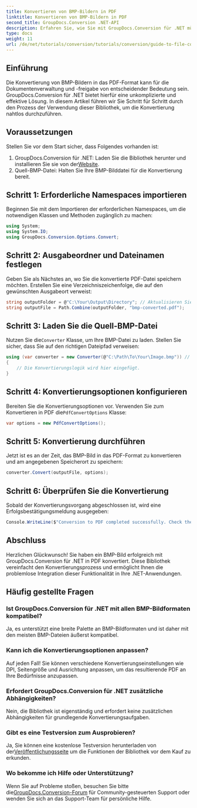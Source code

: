 ```yaml
---
title: Konvertieren von BMP-Bildern in PDF
linktitle: Konvertieren von BMP-Bildern in PDF
second_title: GroupDocs.Conversion .NET-API
description: Erfahren Sie, wie Sie mit GroupDocs.Conversion für .NET mühelos BMP-Bilder in das PDF-Format konvertieren. Dieses umfassende Schritt-für-Schritt-Tutorial behandelt Voraussetzungen, Quelldateiverwaltung und Anpassungsoptionen.
type: docs
weight: 11
url: /de/net/tutorials/conversion/tutorials/conversion/guide-to-file-conversion-to-pdf/converting-bmp-to-pdf/
---
```

## Einführung

Die Konvertierung von BMP-Bildern in das PDF-Format kann für die Dokumentenverwaltung und -freigabe von entscheidender Bedeutung sein. GroupDocs.Conversion für .NET bietet hierfür eine unkomplizierte und effektive Lösung. In diesem Artikel führen wir Sie Schritt für Schritt durch den Prozess der Verwendung dieser Bibliothek, um die Konvertierung nahtlos durchzuführen.

## Voraussetzungen

Stellen Sie vor dem Start sicher, dass Folgendes vorhanden ist:

1.  GroupDocs.Conversion für .NET: Laden Sie die Bibliothek herunter und installieren Sie sie von der[Website](https://releases.groupdocs.com/conversion/net/).
2. Quell-BMP-Datei: Halten Sie Ihre BMP-Bilddatei für die Konvertierung bereit.

## Schritt 1: Erforderliche Namespaces importieren

Beginnen Sie mit dem Importieren der erforderlichen Namespaces, um die notwendigen Klassen und Methoden zugänglich zu machen:

```csharp
using System;
using System.IO;
using GroupDocs.Conversion.Options.Convert;
```

## Schritt 2: Ausgabeordner und Dateinamen festlegen

Geben Sie als Nächstes an, wo Sie die konvertierte PDF-Datei speichern möchten. Erstellen Sie eine Verzeichniszeichenfolge, die auf den gewünschten Ausgabeort verweist:

```csharp
string outputFolder = @"C:\Your\Output\Directory"; // Aktualisieren Sie mit Ihrem Verzeichnispfad
string outputFile = Path.Combine(outputFolder, "bmp-converted.pdf");
```

## Schritt 3: Laden Sie die Quell-BMP-Datei

 Nutzen Sie die`Converter` Klasse, um Ihre BMP-Datei zu laden. Stellen Sie sicher, dass Sie auf den richtigen Dateipfad verweisen:

```csharp
using (var converter = new Converter(@"C:\Path\To\Your\Image.bmp")) // Aktualisieren Sie mit Ihrem BMP-Dateipfad
{
    // Die Konvertierungslogik wird hier eingefügt.
}
```

## Schritt 4: Konvertierungsoptionen konfigurieren

 Bereiten Sie die Konvertierungsoptionen vor. Verwenden Sie zum Konvertieren in PDF die`PdfConvertOptions` Klasse:

```csharp
var options = new PdfConvertOptions();
```

## Schritt 5: Konvertierung durchführen

Jetzt ist es an der Zeit, das BMP-Bild in das PDF-Format zu konvertieren und am angegebenen Speicherort zu speichern:

```csharp
converter.Convert(outputFile, options);
```

## Schritt 6: Überprüfen Sie die Konvertierung

Sobald der Konvertierungsvorgang abgeschlossen ist, wird eine Erfolgsbestätigungsmeldung ausgegeben:

```csharp
Console.WriteLine($"Conversion to PDF completed successfully. Check the output in: {outputFolder}");
```

## Abschluss

Herzlichen Glückwunsch! Sie haben ein BMP-Bild erfolgreich mit GroupDocs.Conversion für .NET in PDF konvertiert. Diese Bibliothek vereinfacht den Konvertierungsprozess und ermöglicht Ihnen die problemlose Integration dieser Funktionalität in Ihre .NET-Anwendungen.

## Häufig gestellte Fragen

### Ist GroupDocs.Conversion für .NET mit allen BMP-Bildformaten kompatibel?

Ja, es unterstützt eine breite Palette an BMP-Bildformaten und ist daher mit den meisten BMP-Dateien äußerst kompatibel.

### Kann ich die Konvertierungsoptionen anpassen?

Auf jeden Fall! Sie können verschiedene Konvertierungseinstellungen wie DPI, Seitengröße und Ausrichtung anpassen, um das resultierende PDF an Ihre Bedürfnisse anzupassen.

### Erfordert GroupDocs.Conversion für .NET zusätzliche Abhängigkeiten?

Nein, die Bibliothek ist eigenständig und erfordert keine zusätzlichen Abhängigkeiten für grundlegende Konvertierungsaufgaben.

### Gibt es eine Testversion zum Ausprobieren?

Ja, Sie können eine kostenlose Testversion herunterladen von der[Veröffentlichungsseite](https://releases.groupdocs.com/) um die Funktionen der Bibliothek vor dem Kauf zu erkunden.

### Wo bekomme ich Hilfe oder Unterstützung?

 Wenn Sie auf Probleme stoßen, besuchen Sie bitte die[GroupDocs.Conversion-Forum](https://forum.groupdocs.com/c/conversion/11) für Community-gesteuerten Support oder wenden Sie sich an das Support-Team für persönliche Hilfe.